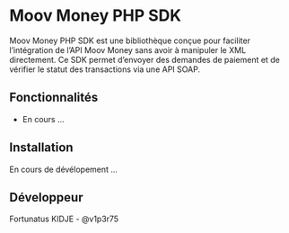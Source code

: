 # Moov Money PHP SDK

Moov Money PHP SDK est une bibliothèque conçue pour faciliter l’intégration de l’API Moov Money sans avoir à manipuler le XML directement. Ce SDK permet d’envoyer des demandes de paiement et de vérifier le statut des transactions via une API SOAP.

## Fonctionnalités

- En cours ...

## Installation

En cours de dévélopement ...

## Développeur

Fortunatus KIDJE - @v1p3r75 
